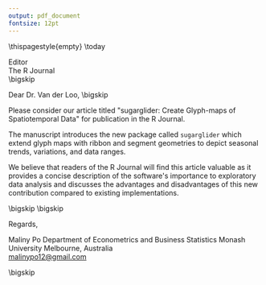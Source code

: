 ```yaml
---
output: pdf_document
fontsize: 12pt
---
```


\thispagestyle{empty}
\today

Editor   
The R Journal  
\bigskip

Dear Dr. Van der Loo,
\bigskip

Please consider our article titled "sugarglider: Create Glyph-maps of Spatiotemporal Data" for publication in the R Journal.

The manuscript introduces the new package called `sugarglider` which extend glyph maps with ribbon and segment geometries to depict seasonal trends, variations, and data ranges.

We believe that readers of the R Journal will find this article valuable as it provides a concise description of the software's importance to exploratory data analysis and discusses the advantages and disadvantages of this new contribution compared to existing implementations.

\bigskip
\bigskip

Regards,
    
    
    
    
Maliny Po 
Department of Econometrics and Business Statistics 
Monash University 
Melbourne, Australia   
malinypo12@gmail.com 

\bigskip

